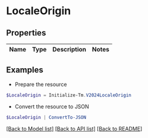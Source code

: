 # LocaleOrigin
## Properties

Name | Type | Description | Notes
------------ | ------------- | ------------- | -------------

## Examples

- Prepare the resource
```powershell
$LocaleOrigin = Initialize-Tm.V2024LocaleOrigin 
```

- Convert the resource to JSON
```powershell
$LocaleOrigin | ConvertTo-JSON
```

[[Back to Model list]](../README.md#documentation-for-models) [[Back to API list]](../README.md#documentation-for-api-endpoints) [[Back to README]](../README.md)

